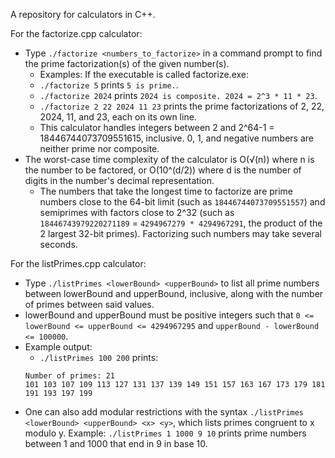 A repository for calculators in C++.

For the factorize.cpp calculator:
* Type `./factorize <numbers_to_factorize>` in a command prompt to find the prime factorization(s) of the given number(s).
  * Examples: If the executable is called factorize.exe:
  * `./factorize 5` prints `5 is prime.`.
  * `./factorize 2024` prints `2024 is composite. 2024 = 2^3 * 11 * 23`.
  * `./factorize 2 22 2024 11 23` prints the prime factorizations of 2, 22, 2024, 11, and 23, each on its own line.
  * This calculator handles integers between 2 and 2^64-1 = 18446744073709551615, inclusive. 0, 1, and negative numbers are neither prime nor composite.
* The worst-case time complexity of the calculator is O(√(n)) where n is the number to be factored, or O(10^(d/2)) where d is the number of digits in the number's decimal representation.
  * The numbers that take the longest time to factorize are prime numbers close to the 64-bit limit (such as `18446744073709551557`) and semiprimes with factors close to 2^32 (such as `18446743979220271189` = `4294967279 * 4294967291`, the product of the 2 largest 32-bit primes). Factorizing such numbers may take several seconds.

For the listPrimes.cpp calculator:
* Type `./listPrimes <lowerBound> <upperBound>` to list all prime numbers between lowerBound and upperBound, inclusive, along with the number of primes between said values.
* lowerBound and upperBound must be positive integers such that `0 <= lowerBound <= upperBound <= 4294967295` and `upperBound - lowerBound <= 100000`.
* Example output:
  * `./listPrimes 100 200` prints:
  ```
  Number of primes: 21
  101 103 107 109 113 127 131 137 139 149 151 157 163 167 173 179 181 191 193 197 199
  ```
* One can also add modular restrictions with the syntax `./listPrimes <lowerBound> <upperBound> <x> <y>`, which lists primes congruent to x modulo y. Example: `./listPrimes 1 1000 9 10` prints prime numbers between 1 and 1000 that end in 9 in base 10.